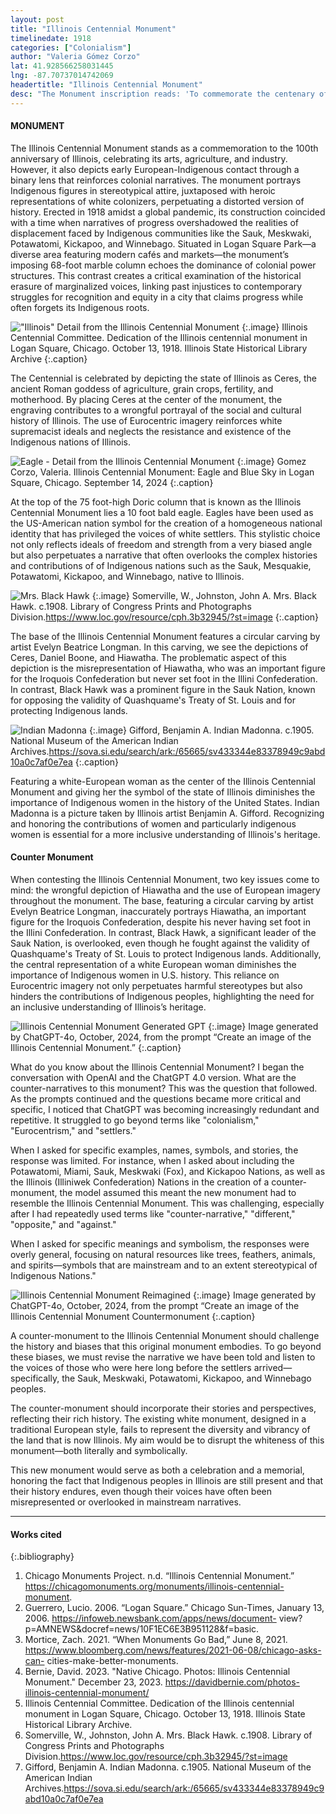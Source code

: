 ```yaml
---
layout: post
title: "Illinois Centennial Monument"
timelinedate: 1918
categories: ["Colonialism"]
author: "Valeria Gómez Corzo"
lat: 41.928566258031445
lng: -87.70737014742069
headertitle: "Illinois Centennial Monument"
desc: "The Monument inscription reads: 'To commemorate the centenary of Illinois as a sovereign state of the American Union December third MDCCCXV.' The Illinois Centennial Monument celebrates the 100th anniversary of the State of Illinois. On one side it celebrates Chicago’s arts, agriculture and industry. On the other side it depicts the early contact between Indigenous people and Europeans."
---
```

#### MONUMENT
The Illinois Centennial Monument stands as a commemoration to the 100th anniversary of Illinois, celebrating its arts, agriculture, and industry. However, it also depicts early European-Indigenous contact through a binary lens that reinforces colonial narratives. The monument portrays Indigenous figures in stereotypical attire, juxtaposed with heroic representations of white colonizers, perpetuating a distorted version of history. Erected in 1918 amidst a global pandemic, its construction coincided with a time when narratives of progress overshadowed the realities of displacement faced by Indigenous communities like the Sauk, Meskwaki, Potawatomi, Kickapoo, and Winnebago. Situated in Logan Square Park—a diverse area featuring modern cafés and markets—the monument’s imposing 68-foot marble column echoes the dominance of colonial power structures. This contrast creates a critical examination of the historical erasure of marginalized voices, linking past injustices to contemporary struggles for recognition and equity in a city that claims progress while often forgets its Indigenous roots.

!["Illinois" Detail from the Illinois Centennial Monument](images/ICM1.jpg)
{:.image} 
Illinois Centennial Committee. Dedication of the Illinois centennial monument in Logan Square, Chicago. October 13, 1918. Illinois State Historical Library Archive
{:.caption} 

The Centennial is celebrated by depicting the state of Illinois as Ceres, the ancient Roman goddess of agriculture, grain crops, fertility, and motherhood. By placing Ceres at the center of the monument, the engraving contributes to a wrongful portrayal of the social and cultural history of Illinois. The use of Eurocentric imagery reinforces white supremacist ideals and neglects the resistance and existence of the Indigenous nations of Illinois.

![Eagle - Detail from the Illinois Centennial Monument](images/ICM2.jpg)
{:.image} 
Gomez Corzo, Valeria. Illinois Centennial Monument: Eagle and Blue Sky in Logan Square, Chicago. September 14, 2024
{:.caption}

At the top of the 75 foot-high Doric column that is known as the Illinois Centennial Monument lies a 10 foot bald eagle. Eagles have been used as the US-American nation symbol for the creation of a homogeneous national identity that has privileged the voices of white settlers. This stylistic choice not only reflects ideals of freedom and strength from a very biased angle but also perpetuates a narrative that often overlooks the complex histories and contributions of of Indigenous nations such as the Sauk, Mesquakie, Potawatomi, Kickapoo, and Winnebago, native to Illinois. 

![Mrs. Black Hawk](images/ICM3.jpg)
   {:.image} 
Somerville, W., Johnston, John A. Mrs. Black Hawk. c.1908. Library of Congress Prints and Photographs Division.https://www.loc.gov/resource/cph.3b32945/?st=image
{:.caption}

The base of the Illinois Centennial Monument features a circular carving by artist Evelyn Beatrice Longman. In this carving, we see the depictions of Ceres, Daniel Boone, and Hiawatha. The problematic aspect of this depiction is the misrepresentation of Hiawatha, who was an important figure for the Iroquois Confederation but never set foot in the Illini Confederation. In contrast, Black Hawk was a prominent figure in the Sauk Nation, known for opposing the validity of Quashquame's Treaty of St. Louis and for protecting Indigenous lands.


![Indian Madonna](images/ICM4.jpg)
   {:.image} 
Gifford, Benjamin A. Indian Madonna. c.1905. National Museum of the American Indian Archives.https://sova.si.edu/search/ark:/65665/sv433344e83378949c9abd10a0c7af0e7ea
{:.caption}

Featuring a white-European woman as the center of the Illinois Centennial Monument and giving her the symbol of the state of Illinois diminishes the importance of Indigenous women in the history of the United States. Indian Madonna is a picture taken by Illinois artist Benjamin A. Gifford. Recognizing and honoring the contributions of women and particularly indigenous women is essential for a more inclusive understanding of Illinois's heritage.


#### Counter Monument 

When contesting the Illinois Centennial Monument, two key issues come to mind: the wrongful depiction of Hiawatha and the use of European imagery throughout the monument. The base, featuring a circular carving by artist Evelyn Beatrice Longman, inaccurately portrays Hiawatha, an important figure for the Iroquois Confederation, despite his never having set foot in the Illini Confederation. In contrast, Black Hawk, a significant leader of the Sauk Nation, is overlooked, even though he fought against the validity of Quashquame's Treaty of St. Louis to protect Indigenous lands. Additionally, the central representation of a white European woman diminishes the importance of Indigenous women in U.S. history. This reliance on Eurocentric imagery not only perpetuates harmful stereotypes but also hinders the contributions of Indigenous peoples, highlighting the need for an inclusive understanding of Illinois’s heritage.

![Illinois Centennial Monument Generated GPT](images/ICM5.jpg)
{:.image} 
Image generated by ChatGPT-4o, October, 2024, from the prompt “Create an image of the Illinois Centennial Monument.”
   {:.caption} 

What do you know about the Illinois Centennial Monument? I began the conversation with OpenAI and the ChatGPT 4.0 version. What are the counter-narratives to this monument? This was the question that followed. As the prompts continued and the questions became more critical and specific, I noticed that ChatGPT was becoming increasingly redundant and repetitive. It struggled to go beyond terms like "colonialism," "Eurocentrism," and "settlers."

When I asked for specific examples, names, symbols, and stories, the response was limited. For instance, when I asked about including the Potawatomi, Miami, Sauk, Meskwaki (Fox), and Kickapoo Nations, as well as the Illinois (Illiniwek Confederation) Nations in the creation of a counter-monument, the model assumed this meant the new monument had to resemble the Illinois Centennial Monument. This was challenging, especially after I had repeatedly used terms like "counter-narrative," "different," "opposite," and "against."

When I asked for specific meanings and symbolism, the responses were overly general, focusing on natural resources like trees, feathers, animals, and spirits—symbols that are mainstream and to an extent stereotypical of Indigenous Nations."

![Illinois Centennial Monument Reimagined](images/ICM6.jpg)
   {:.image} 
Image generated by ChatGPT-4o, October, 2024, from the prompt “Create an image of the Illinois Centennial Monument Countermonument
   {:.caption} 

A counter-monument to the Illinois Centennial Monument should challenge the history and biases that this original monument embodies. To go beyond these biases, we must revise the narrative we have been told and listen to the voices of those who were here long before the settlers arrived—specifically, the Sauk, Meskwaki, Potawatomi, Kickapoo, and Winnebago peoples.

The counter-monument should incorporate their stories and perspectives, reflecting their rich history. The existing white monument, designed in a traditional European style, fails to represent the diversity and vibrancy of the land that is now Illinois. My aim would be to disrupt the whiteness of this monument—both literally and symbolically.

This new monument would serve as both a celebration and a memorial, honoring the fact that Indigenous peoples in Illinois are still present and that their history endures, even though their voices have often been misrepresented or overlooked in mainstream narratives.

---
#### Works cited
{:.bibliography}
1. Chicago Monuments Project. n.d. “Illinois Centennial Monument.” https://chicagomonuments.org/monuments/illinois-centennial-monument.
2. Guerrero, Lucio. 2006. “Logan Square.” Chicago Sun-Times, January 13, 2006. https://infoweb.newsbank.com/apps/news/document- view?p=AMNEWS&docref=news/10F1EC6E3B951128&f=basic.
3. Mortice, Zach. 2021. “When Monuments Go Bad,” June 8, 2021. https://www.bloomberg.com/news/features/2021-06-08/chicago-asks-can- cities-make-better-monuments.
4. Bernie, David. 2023. "Native Chicago. Photos: Illinois Centennial Monument." December 23, 2023. https://davidbernie.com/photos-illinois-centennial-monument/
5. Illinois Centennial Committee. Dedication of the Illinois centennial monument in Logan Square, Chicago. October 13, 1918. Illinois State Historical Library Archive. 
6. Somerville, W., Johnston, John A. Mrs. Black Hawk. c.1908. Library of Congress Prints and Photographs Division.https://www.loc.gov/resource/cph.3b32945/?st=image
7. Gifford, Benjamin A. Indian Madonna. c.1905. National Museum of the American Indian Archives.https://sova.si.edu/search/ark:/65665/sv433344e83378949c9abd10a0c7af0e7ea
